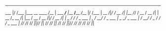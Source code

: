______  __________ ________ _______________       _________________ ______________________  __________ 
___   |/  /___    |___  __ \____  _/___    |      ___  ____/___    |___  __/____  _/___   |/  /___    |
__  /|_/ / __  /| |__  /_/ / __  /  __  /| |      __  /_    __  /| |__  /    __  /  __  /|_/ / __  /| |
_  /  / /  _  ___ |_  _, _/ __/ /   _  ___ |      _  __/    _  ___ |_  /    __/ /   _  /  / /  _  ___ |
/_/  /_/   /_/  |_|/_/ |_|  /___/   /_/  |_|      /_/       /_/  |_|/_/     /___/   /_/  /_/   /_/  |_|
                                                                                                       

